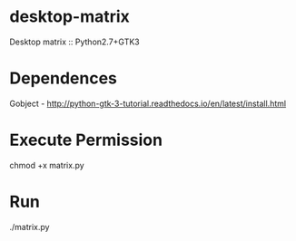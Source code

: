 # desktop-matrix
Desktop matrix :: Python2.7+GTK3

Dependences
===========

Gobject - http://python-gtk-3-tutorial.readthedocs.io/en/latest/install.html

Execute Permission
==================

chmod +x matrix.py

Run
===

./matrix.py
